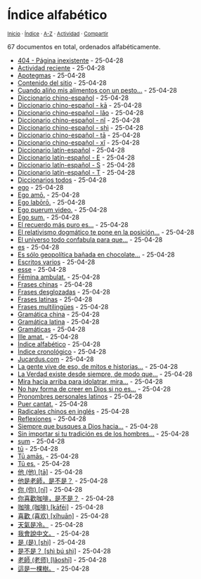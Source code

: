 # Índice alfabético
<sup>[Inicio](https://github.com/jucardus/jucardus.github.io/blob/main/readme.md) · [Índice](https://github.com/jucardus/jucardus.github.io/blob/main/readme.md#contenido) · [A-Z](https://github.com/jucardus/jucardus.github.io/blob/main/indices/alfabetico.md) · [Actividad](https://github.com/jucardus/jucardus.github.io/blob/main/indices/actividad.md) · [Compartir](https://x.com/intent/tweet?text=%C3%8Dndice%20alfab%C3%A9tico%20de%20las%20entradas%20en%20Jucardus.%0A%E2%86%92%20https%3A%2F%2Fgithub.com%2Fjucardus%2Frepo%2Fblob%2Fmain%2Findices%2Falfabetico.md%0A%0A%23indcs_jucardus%0A%40jucardus)</sup>

67 documentos en total, ordenados alfabéticamente.

* [404 - Página inexistente](https://github.com/jucardus/jucardus.github.io/blob/main/404.md) - 25-04-28
* [Actividad reciente](https://github.com/jucardus/jucardus.github.io/blob/main/indices/actividad.md) - 25-04-28
* [Apotegmas](https://github.com/jucardus/jucardus.github.io/blob/main/indices/apotegmas.md) - 25-04-28
* [Contenido del sitio](https://github.com/jucardus/jucardus.github.io/blob/main/contenido/contenido.md) - 25-04-28
* [Cuando aliño mis alimentos con un pesto...](https://github.com/jucardus/jucardus.github.io/blob/main/contenido/c/u/a/cuando-alino-mis-alimentos-con.md) - 25-04-28
* [Diccionario chino-español](https://github.com/jucardus/jucardus.github.io/blob/main/indices/chino-espanol.md) - 25-04-28
* [Diccionario chino-español - kā](https://github.com/jucardus/jucardus.github.io/blob/main/indices/chino-espanol-ka1.md) - 25-04-28
* [Diccionario chino-español - lǎo](https://github.com/jucardus/jucardus.github.io/blob/main/indices/chino-espanol-lao3.md) - 25-04-28
* [Diccionario chino-español - nǐ](https://github.com/jucardus/jucardus.github.io/blob/main/indices/chino-espanol-ni3.md) - 25-04-28
* [Diccionario chino-español - shì](https://github.com/jucardus/jucardus.github.io/blob/main/indices/chino-espanol-shi4.md) - 25-04-28
* [Diccionario chino-español - tā](https://github.com/jucardus/jucardus.github.io/blob/main/indices/chino-espanol-ta1.md) - 25-04-28
* [Diccionario chino-español - xǐ](https://github.com/jucardus/jucardus.github.io/blob/main/indices/chino-espanol-xi3.md) - 25-04-28
* [Diccionario latín-español](https://github.com/jucardus/jucardus.github.io/blob/main/indices/latin-espanol.md) - 25-04-28
* [Diccionario latín-español - E](https://github.com/jucardus/jucardus.github.io/blob/main/indices/latin-espanol-e.md) - 25-04-28
* [Diccionario latín-español - S](https://github.com/jucardus/jucardus.github.io/blob/main/indices/latin-espanol-s.md) - 25-04-28
* [Diccionario latín-español - T](https://github.com/jucardus/jucardus.github.io/blob/main/indices/latin-espanol-t.md) - 25-04-28
* [Diccionarios todos](https://github.com/jucardus/jucardus.github.io/blob/main/indices/diccionarios.md) - 25-04-28
* [ego](https://github.com/jucardus/jucardus.github.io/blob/main/contenido/e/g/o/ego.md) - 25-04-28
* [Ego amō.](https://github.com/jucardus/jucardus.github.io/blob/main/contenido/e/g/o/ego-amo.md) - 25-04-28
* [Ego labōrō.](https://github.com/jucardus/jucardus.github.io/blob/main/contenido/e/g/o/ego-laboro.md) - 25-04-28
* [Ego puerum video.](https://github.com/jucardus/jucardus.github.io/blob/main/contenido/e/g/o/ego-puerum-video.md) - 25-04-28
* [Ego sum.](https://github.com/jucardus/jucardus.github.io/blob/main/contenido/e/g/o/ego-sum.md) - 25-04-28
* [El recuerdo más puro es...](https://github.com/jucardus/jucardus.github.io/blob/main/contenido/e/l/r/el-recuerdo-mas-puro-es.md) - 25-04-28
* [El relativismo dogmático te pone en la posición...](https://github.com/jucardus/jucardus.github.io/blob/main/contenido/e/l/r/el-relativismo-dogmatico-te-pone.md) - 25-04-28
* [El universo todo confabula para que...](https://github.com/jucardus/jucardus.github.io/blob/main/contenido/e/u/n/el-universo-todo-confabula-para.md) - 25-04-28
* [es](https://github.com/jucardus/jucardus.github.io/blob/main/contenido/e/s/m/es.md) - 25-04-28
* [Es sólo geopolítica bañada en chocolate...](https://github.com/jucardus/jucardus.github.io/blob/main/contenido/e/s/s/es-solo-geopolitica-banada-en.md) - 25-04-28
* [Escritos varios](https://github.com/jucardus/jucardus.github.io/blob/main/indices/escritos.md) - 25-04-28
* [esse](https://github.com/jucardus/jucardus.github.io/blob/main/contenido/e/s/s/esse.md) - 25-04-28
* [Fēmina ambulat.](https://github.com/jucardus/jucardus.github.io/blob/main/contenido/f/e/m/femina-ambulat.md) - 25-04-28
* [Frases chinas](https://github.com/jucardus/jucardus.github.io/blob/main/indices/frases-chinas.md) - 25-04-28
* [Frases desglozadas](https://github.com/jucardus/jucardus.github.io/blob/main/indices/frases.md) - 25-04-28
* [Frases latinas](https://github.com/jucardus/jucardus.github.io/blob/main/indices/frases-latinas.md) - 25-04-28
* [Frases multilingües](https://github.com/jucardus/jucardus.github.io/blob/main/indices/frases-multilingues.md) - 25-04-28
* [Gramática china](https://github.com/jucardus/jucardus.github.io/blob/main/indices/gramatica-china.md) - 25-04-28
* [Gramática latina](https://github.com/jucardus/jucardus.github.io/blob/main/indices/gramatica-latina.md) - 25-04-28
* [Gramáticas](https://github.com/jucardus/jucardus.github.io/blob/main/indices/gramaticas.md) - 25-04-28
* [Ille amat.](https://github.com/jucardus/jucardus.github.io/blob/main/contenido/i/l/l/ille-amat.md) - 25-04-28
* [Índice alfabético](https://github.com/jucardus/jucardus.github.io/blob/main/indices/alfabetico.md) - 25-04-28
* [Índice cronológico](https://github.com/jucardus/jucardus.github.io/blob/main/indices/cronologico.md) - 25-04-28
* [Jucardus.com](https://github.com/jucardus/jucardus.github.io/blob/main/index.md) - 25-04-28
* [La gente vive de eso, de mitos e historias...](https://github.com/jucardus/jucardus.github.io/blob/main/contenido/l/a/g/la-gente-vive-de-eso.md) - 25-04-28
* [La Verdad existe desde siempre, de modo que...](https://github.com/jucardus/jucardus.github.io/blob/main/contenido/l/a/v/la-verdad-existe-desde-siempre.md) - 25-04-28
* [Mira hacia arriba para idolatrar, mira...](https://github.com/jucardus/jucardus.github.io/blob/main/m/i/r/contenidomira-hacia-arriba-para-idolatrar.md) - 25-04-28
* [No hay forma de creer en Dios si no es...](https://github.com/jucardus/jucardus.github.io/blob/main/contenido/n/o/h/no-hay-forma-de-creer-en.md) - 25-04-28
* [Pronombres personales latinos](https://github.com/jucardus/jucardus.github.io/blob/main/contenido/p/r/o/pronombres-personales-latinos.md) - 25-04-28
* [Puer cantat.](https://github.com/jucardus/jucardus.github.io/blob/main/contenido/p/u/e/puer-cantat.md) - 25-04-28
* [Radicales chinos en inglés](https://github.com/jucardus/jucardus.github.io/blob/main/contenido/r/a/d/radicales-chinos-ingles.md) - 25-04-28
* [Reflexiones](https://github.com/jucardus/jucardus.github.io/blob/main/indices/reflexiones.md) - 25-04-28
* [Siempre que busques a Dios hacia...](https://github.com/jucardus/jucardus.github.io/blob/main/contenido/s/i/e/siempre-que-busques-a-dios.md) - 25-04-28
* [Sin importar si tu tradición es de los hombres...](https://github.com/jucardus/jucardus.github.io/blob/main/contenido/s/i/n/sin-importar-si-tu-tradicion.md) - 25-04-28
* [sum](https://github.com/jucardus/jucardus.github.io/blob/main/contenido/s/u/m/sum.md) - 25-04-28
* [tū](https://github.com/jucardus/jucardus.github.io/blob/main/contenido/t/u/m/tu.md) - 25-04-28
* [Tū amās.](https://github.com/jucardus/jucardus.github.io/blob/main/contenido/t/u/a/tu-amas.md) - 25-04-28
* [Tū es.](https://github.com/jucardus/jucardus.github.io/blob/main/contenido/t/u/e/tu-es.md) - 25-04-28
* [他 (他) [tā]](https://github.com/jucardus/jucardus.github.io/blob/main/contenido/t/a/1/ta1-20182.md) - 25-04-28
* [他是老師，是不是？](https://github.com/jucardus/jucardus.github.io/blob/main/contenido/t/a/1/ta1-shi4-lao3-shi1-shi4-bu2-shi4.md) - 25-04-28
* [你 (你) [nǐ]](https://github.com/jucardus/jucardus.github.io/blob/main/contenido/n/i/3/ni3-20320.md) - 25-04-28
* [你喜歡咖啡，是不是？](https://github.com/jucardus/jucardus.github.io/blob/main/contenido/n/i/3/ni3-xi3-huan1-ka1-fei1-shi4-bu2-shi4.md) - 25-04-28
* [咖啡 (咖啡) [kāfēi]](https://github.com/jucardus/jucardus.github.io/blob/main/contenido/k/a/1/ka1-fei1.md) - 25-04-28
* [喜歡 (喜欢) [xǐhuān]](https://github.com/jucardus/jucardus.github.io/blob/main/contenido/x/i/3/xi3-huan1.md) - 25-04-28
* [天氣是冷。](https://github.com/jucardus/jucardus.github.io/blob/main/contenido/t/i/a/tian1-qi4-shi4-leng3.md) - 25-04-28
* [我會說中文。](https://github.com/jucardus/jucardus.github.io/blob/main/contenido/w/o/3/wo3-hui4-shuo1-zhong1-wen2.md) - 25-04-28
* [是 (是) [shì]](https://github.com/jucardus/jucardus.github.io/blob/main/contenido/s/h/i/shi4-26159.md) - 25-04-28
* [是不是？ [shì bú shì]](https://github.com/jucardus/jucardus.github.io/blob/main/contenido/s/h/i/shi4-bu2-shi4.md) - 25-04-28
* [老師 (老师) [lǎoshī]](https://github.com/jucardus/jucardus.github.io/blob/main/contenido/l/a/o/lao3-shi1.md) - 25-04-28
* [這是一棵樹。](https://github.com/jucardus/jucardus.github.io/blob/main/contenido/z/h/e/zhe4-shi2-yi1-ke1-shu4.md) - 25-04-28
